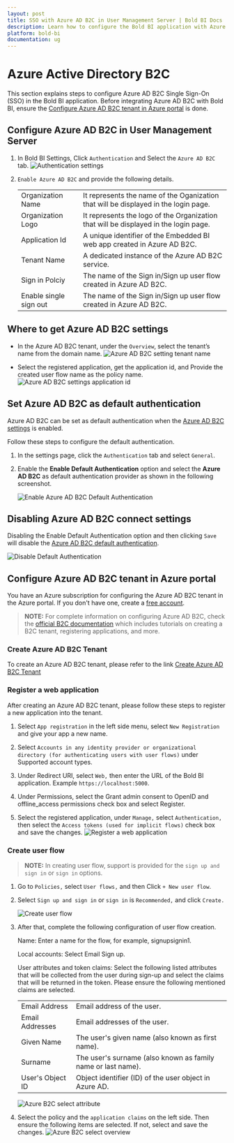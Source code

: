 ```yaml
---
layout: post
title: SSO with Azure AD B2C in User Management Server | Bold BI Docs
description: Learn how to configure the Bold BI application with Azure Active Directory B2C Single Sign-on authentication in User Management Server.
platform: bold-bi
documentation: ug
---
```


# Azure Active Directory B2C

This section explains steps to configure Azure AD B2C Single Sign-On (SSO) in the Bold BI application.
Before integrating Azure AD B2C with Bold BI, ensure the [Configure Azure AD B2C tenant in Azure portal](/multi-tenancy/site-administration/authentication/azure-b2c-settings/#configure-azure-ad-b2c-tenant-in-azure-portal) is done.
 

## Configure Azure AD B2C in User Management Server

1. In Bold BI Settings, Click `Authentication` and Select the `Azure AD B2C` tab.
    ![Authentication settings](/static/assets/multi-tenancy/images/azure-ad-b2c-page.png)

3. `Enable Azure AD B2C` and provide the following details.

    <table>

    <tr>
    <td>Organization Name</td>
    <td>It represents the name of the Oganization that will be displayed in the login page.</td>
    </tr>

    <tr>
    <td>Organization Logo</td>
    <td>It represents the logo of the Organization that will be displayed in the login page.</td>
    </tr>

    <tr>
    <td>Application Id</td>
    <td>A unique identifier of the Embedded BI web app created in Azure AD B2C.</td>
    </tr>

    <tr>
    <td>Tenant Name</td>
    <td>A dedicated instance of the Azure AD B2C service.</td>
    </tr>

    <tr>
    <td>Sign in Polciy</td>
    <td>The name of the Sign in/Sign up user flow created in Azure AD B2C.</td>
    </tr>

    <tr>
    <td>Enable single sign out</td>
    <td>The name of the Sign in/Sign up user flow created in Azure AD B2C.</td>
    </tr>

    </table>  

## Where to get Azure AD B2C settings

* In the Azure AD B2C tenant, under the `Overview`, select the tenant’s name from the domain name.
    ![Azure AD B2C setting tenant name](/static/assets/multi-tenancy/images/azure-ad-b2c-setting-tenant-name.png)

* Select the registered application, get the application id, and Provide the created user flow name as the policy name.
    ![Azure AD B2C settings application id](/static/assets/multi-tenancy/images/azure-ad-b2c-setting-application-id.png)

## Set Azure AD B2C as default authentication

Azure AD B2C can be set as default authentication when the [Azure AD B2C settings](/multi-tenancy/site-administration/authentication/azure-b2c-settings/#configure-azure-ad-b2c-in-user-management-server) is enabled.

Follow these steps to configure the default authentication.

1. In the settings page, click the `Authentication` tab and select `General`.

2. Enable the **Enable Default Authentication** option and select the **Azure AD B2C** as default authentication provider as shown in the following screenshot.

   ![Enable Azure AD B2C Default Authentication](/static/assets/multi-tenancy/images/azure-ad-b2c-default-authentication.png)

## Disabling Azure AD B2C connect settings

Disabling the Enable Default Authentication option and then clicking `Save` will disable the [Azure AD B2C default authentication](/multi-tenancy/site-administration/authentication/azure-b2c-settings/#set-azure-ad-b2c-as-default-authentication).  

![Disable Default Authentication](/static/assets/multi-tenancy/images/disable-azure-ad-b2c-settings.png)

## Configure Azure AD B2C tenant in Azure portal

You have an Azure subscription for configuring the Azure AD B2C tenant in the Azure portal. If you don't have one, create a [free account](https://azure.microsoft.com/free/).

> **NOTE:** For complete information on configuring Azure AD B2C, check the [official B2C documentation](https://docs.microsoft.com/en-us/azure/active-directory-b2c/tutorial-create-tenant) which includes tutorials on creating a B2C tenant, registering applications, and more.

### Create Azure AD B2C Tenant

To create an Azure AD B2C tenant, please refer to the link [Create Azure AD B2C Tenant](https://docs.microsoft.com/en-us/azure/active-directory-b2c/tutorial-create-tenant)

### Register a web application

After creating an Azure AD B2C tenant, please follow these steps to register a new application into the tenant.

1. Select `App registration` in the left side menu, select `New Registration` and give your app a new name.

2. Select `Accounts in any identity provider or organizational directory (for authenticating users with user flows)` under Supported account types.

3. Under Redirect URI, select `Web,` then enter the URL of the Bold BI application. Example `https://localhost:5000`.

4. Under Permissions, select the Grant admin consent to OpenID and offline_access permissions check box and select Register.

5. Select the registered application, under `Manage,` select `Authentication,` then select the `Access tokens (used for implicit flows)` check box and save the changes.
    ![Register a web application](/static/assets/multi-tenancy/images/azure-b2c-register-web-application.png)

### Create user flow

> **NOTE:** In creating user flow, support is provided for the `sign up and sign in` or `sign in` options.

1. Go to `Policies,` select `User flows,` and then Click `+ New user flow`.

2. Select `Sign up and sign in` or `sign in` is `Recommended,` and click `Create.`

    ![Create user flow](/static/assets/multi-tenancy/images/azure-b2c-create-user-flow.png)

3. After that, complete the following configuration of user flow creation.

   Name: Enter a name for the flow, for example, signupsignin1.

   Local accounts: Select Email Sign up.

   User attributes and token claims: Select the following listed attributes that will be collected from the user during sign-up and select the claims that will be returned in the token. Please ensure the following mentioned claims are selected.
    
    <table>

    <tr>
    <td>Email Address</td>
    <td>Email address of the user.</td>
    </tr>

    <tr>
    <td>Email Addresses</td>
    <td>Email addresses of the user.</td>
    </tr>

    <tr>
    <td>Given Name</td>
    <td>The user's given name (also known as first name).</td>
    </tr>

    <tr>
    <td>Surname</td>
    <td>The user's surname (also known as family name or last name).</td>
    </tr>

    <tr>
    <td>User's Object ID</td>
    <td>Object identifier (ID) of the user object in Azure AD.</td>
    </tr>

    </table>  
    
    ![Azure B2C select attribute](/static/assets/multi-tenancy/images/select-attribute.png)

4. Select the policy and the `application claims` on the left side. Then ensure the following items are selected. If not, select and save the changes.
    ![Azure B2C select overview](/static/assets/multi-tenancy/images/azure-b2c-application-claims.png)
